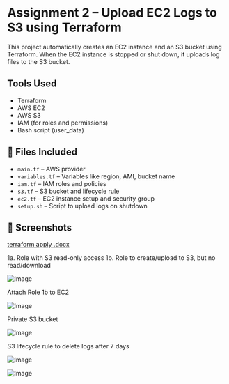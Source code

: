 # Assignment 2 – Upload EC2 Logs to S3 using Terraform

This project automatically creates an EC2 instance and an S3 bucket using Terraform. When the EC2 instance is stopped or shut down, it uploads log files to the S3 bucket.

##  Tools Used

- Terraform
- AWS EC2
- AWS S3
- IAM (for roles and permissions)
- Bash script (user_data)

## 📁 Files Included

- `main.tf` – AWS provider
- `variables.tf` – Variables like region, AMI, bucket name
- `iam.tf` – IAM roles and policies
- `s3.tf` – S3 bucket and lifecycle rule
- `ec2.tf` – EC2 instance setup and security group
- `setup.sh` – Script to upload logs on shutdown

## 📸 Screenshots








  


[terraform apply .docx](https://github.com/user-attachments/files/20688649/terraform.apply.docx)

1a. Role with S3 read-only access 
1b. Role to create/upload to S3, but no read/download 

![Image](https://github.com/user-attachments/assets/28642c82-bd8e-49ff-a09d-17a3b423e1da)

Attach Role 1b to EC2

![Image](https://github.com/user-attachments/assets/bdaf2fbe-17d3-4744-b7cb-b0292d990125)

Private S3 bucket

![Image](https://github.com/user-attachments/assets/1c02d002-99ba-4f6c-a63e-566e5305e71e)

S3 lifecycle rule to delete logs after 7 days

![Image](https://github.com/user-attachments/assets/b5f0a345-058f-422e-a6f0-a925b9fa67be)

![Image](https://github.com/user-attachments/assets/f5fbfe4e-f62f-479d-b07d-4957f1623f31)
